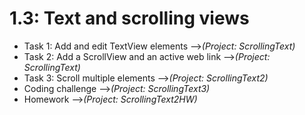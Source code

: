 # 1.3: Text and scrolling views

* Task 1: Add and edit TextView elements -->*(Project: ScrollingText)*
* Task 2: Add a ScrollView and an active web link -->*(Project: ScrollingText)*
* Task 3: Scroll multiple elements -->*(Project: ScrollingText2)*
* Coding challenge -->*(Project: ScrollingText3)*
* Homework -->*(Project: ScrollingText2HW)*

